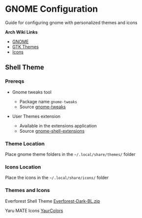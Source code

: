 # GNOME Configuration

Guide for configuring gnome with personalized themes and icons

**Arch Wiki Links**

- [GNOME](https://wiki.archlinux.org/title/GNOME)
- [GTK Themes](https://wiki.archlinux.org/title/GTK#Themes)
- [Icons](https://wiki.archlinux.org/title/Icons#Icon_themes)

## Shell Theme

### Prereqs

- Gnome tweaks tool
  - Package name `gnome-tweaks`
  - Source [gnome-tweaks](https://gitlab.gnome.org/GNOME/gnome-tweaks)

- User Themes extension
  - Available in the extensions application
  - Source [gnome-shell-extensions](https://gitlab.gnome.org/GNOME/gnome-shell-extensions)

### Theme Location

Place gnome theme folders in the `~/.local/share/themes/` folder

### Icons Location

Place the icons in the `~/.local/share/icons/` folder

### Themes and Icons

Everforest Shell Theme [Everforest-Dark-BL.zip](./Everforest-Dark-BL.zip)

Yaru MATE Icons [YaurColors](https://github.com/Jannomag/Yaru-Colors)
